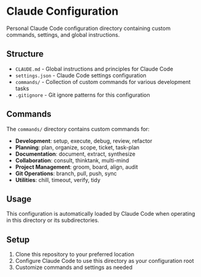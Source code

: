 # Claude Configuration

Personal Claude Code configuration directory containing custom commands, settings, and global instructions.

## Structure

- `CLAUDE.md` - Global instructions and principles for Claude Code
- `settings.json` - Claude Code settings configuration
- `commands/` - Collection of custom commands for various development tasks
- `.gitignore` - Git ignore patterns for this configuration

## Commands

The `commands/` directory contains custom commands for:

- **Development**: setup, execute, debug, review, refactor
- **Planning**: plan, organize, scope, ticket, task-plan
- **Documentation**: document, extract, synthesize
- **Collaboration**: consult, thinktank, multi-mind
- **Project Management**: groom, board, align, audit
- **Git Operations**: branch, pull, push, sync
- **Utilities**: chill, timeout, verify, tidy

## Usage

This configuration is automatically loaded by Claude Code when operating in this directory or its subdirectories.

## Setup

1. Clone this repository to your preferred location
2. Configure Claude Code to use this directory as your configuration root
3. Customize commands and settings as needed